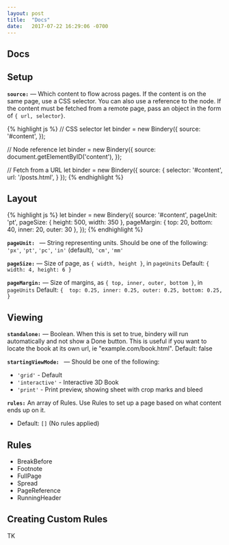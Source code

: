 ```yaml
---
layout: post
title:  "Docs"
date:   2017-07-22 16:29:06 -0700
---
```



## Docs

## Setup
**`source:`**
— Which content to flow across pages. If the content is on the same page, use a CSS selector. You can also use a reference to the node. If the content must be fetched from a remote page, pass an object in the form of `{ url, selector}`.

{% highlight js %}
// CSS selector
let binder = new Bindery({
  source: '#content',
});

// Node reference
let binder = new Bindery({
  source: document.getElementByID('content'),
});

// Fetch from a URL
let binder = new Bindery({
  source: {
    selector: '#content',
    url: '/posts.html',
  }
});
{% endhighlight %}

## Layout

{% highlight js %}
let binder = new Bindery({
  source: '#content',
  pageUnit: 'pt',
  pageSize: { height: 500, width: 350 },
  pageMargin: { top: 20, bottom: 40, inner: 20, outer: 30 },
});
{% endhighlight %}

**`pageUnit: `**
— String representing units. Should be one of the following: `'px'`, `'pt'`, `'pc'`, `'in'` (default), `'cm'`, `'mm'`

**`pageSize:`**
— Size of page, as `{ width, height }`, in `pageUnits`
Default: `{ width: 4, height: 6 }`

**`pageMargin:`**
— Size of margins, as `{ top, inner, outer, bottom }`, in `pageUnits`
Default:  `{  top: 0.25, inner: 0.25, outer: 0.25, bottom: 0.25, }`


## Viewing

**`standalone:`**
— Boolean. When this is set to true, bindery will run automatically and not show a Done button. This is useful if you want to locate the book at its own url, ie "example.com/book.html".
Default: false

**`startingViewMode: `**
— Should be one of the following:
  - `'grid'` - Default
  - `'interactive'` - Interactive 3D Book
  - `'print'` - Print preview, showing sheet with crop marks and bleed

**`rules:`**
An array of Rules. Use Rules to set up a page based on what content ends up on it.
  - Default: `[]` (No rules applied)

## Rules

- BreakBefore
- Footnote
- FullPage
- Spread
- PageReference
- RunningHeader

## Creating Custom Rules

TK
